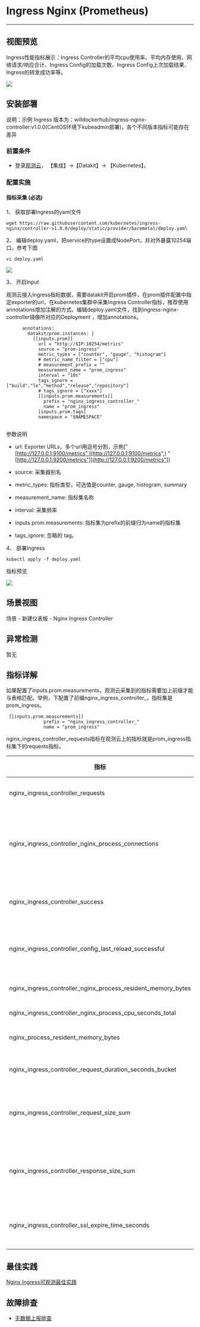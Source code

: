# Ingress Nginx (Prometheus) 
---

## 视图预览

Ingress性能指标展示：Ingress Controller的平均cpu使用率、平均内存使用、网络请求/响应合计、Ingress Config的加载次数、Ingress Config上次加载结果、Ingress的转发成功率等。

![](../imgs/ingress-nginx-prom-1.png)

## 安装部署

说明：示例 Ingress 版本为：willdockerhub/ingress-nginx-controller:v1.0.0(CentOS环境下kubeadmin部署)，各个不同版本指标可能存在差异

### 前置条件

- 登录[观测云](https://console.guance.com/)， 【集成】->【Datakit】-> 【Kubernetes】。

### 配置实施

#### 指标采集 (必选)

1、 获取部署Ingress的yaml文件

```
wget https://raw.githubusercontent.com/kubernetes/ingress-nginx/controller-v1.0.0/deploy/static/provider/baremetal/deploy.yaml
```

2、 编辑deploy.yaml，把service的type设置成NodePort，并对外暴露10254端口，参考下图
```
vi deploy.yaml
```
![](../imgs/ingress-nginx-prom-2.png)

3、 开启Input

观测云接入Ingress指标数据，需要datakit开启prom插件，在prom插件配置中指定exporter的url，在kubernetes集群中采集Ingress Controller指标，推荐使用annotations增加注解的方式。编辑deploy.yaml文件，找到ingress-nginx-controller镜像所对应的Deployment ，增加annotations。

```
      annotations:
        datakit/prom.instances: |
          [[inputs.prom]]
            url = "http://$IP:10254/metrics"
            source = "prom-ingress"
            metric_types = ["counter", "gauge", "histogram"]
            # metric_name_filter = ["cpu"]
            # measurement_prefix = ""
            measurement_name = "prom_ingress"
            interval = "10s"
            tags_ignore = ["build","le","method","release","repository"]
            # tags_ignore = ["xxxx"]
            [[inputs.prom.measurements]]
              prefix = "nginx_ingress_controller_"
              name = "prom_ingress"
            [inputs.prom.tags]
            namespace = "$NAMESPACE"
            
```

参数说明

- url:   Exporter URLs，多个url用逗号分割，示例["[http://127.0.0.1:9100/metrics",](http://127.0.0.1:9100/metrics",) "[http://127.0.0.1:9200/metrics"]](http://127.0.0.1:9200/metrics"])

- source:  采集器别名
- metric_types:  指标类型，可选值是counter, gauge, histogram, summary
- measurement_name:  指标集名称
- interval: 采集频率
- inputs.prom.measurements: 指标集为prefix的前缀归为name的指标集
- tags_ignore:  忽略的 tag。

4、 部署Ingress

```
kubectl apply -f deploy.yaml
```

指标预览

![](../imgs/ingress-nginx-prom-3.png)

## 场景视图

场景 - 新建仪表板 - Nginx Ingress Controller


## 异常检测

暂无

## 指标详解
如果配置了inputs.prom.measurements，观测云采集到的指标需要加上前缀才能与表格匹配。举例，下配置了前缀nginx_ingress_controller_，指标集是prom_ingress。
```
 [[inputs.prom.measurements]]
              prefix = "nginx_ingress_controller_"
              name = "prom_ingress"
```
nginx_ingress_controller_requests指标在观测云上的指标就是prom_ingress指标集下的requests指标。

| 指标 | 描述 | 数据类型 | 单位 |
| --- | --- | --- | --- |
| nginx_ingress_controller_requests | The total number of client requests | int | count |
| nginx_ingress_controller_nginx_process_connections | current number of client connections with state {active, reading, writing, waiting} | int | count |
| nginx_ingress_controller_success | Cumulative number of Ingress controller reload operations | int | count |
| nginx_ingress_controller_config_last_reload_successful | Whether the last configuration reload attempt was successful | int | count |
| nginx_ingress_controller_nginx_process_resident_memory_bytes | number of bytes of memory in use | float | B |
| nginx_ingress_controller_nginx_process_cpu_seconds_total | Cpu usage in seconds | float | B |
| nginx_process_resident_memory_bytes | number of bytes of memory in use | int | B |
| nginx_ingress_controller_request_duration_seconds_bucket | The request processing time in milliseconds | int | count |
| nginx_ingress_controller_request_size_sum | The request length (including request line, header, and request body) | int | count |
| nginx_ingress_controller_response_size_sum | The response length (including request line, header, and request body) | int | count |
| nginx_ingress_controller_ssl_expire_time_seconds | Number of seconds since 1970 to the SSL Certificate expire | int | count |


## 最佳实践

[Nginx Ingress可观测最佳实践](/best-practices/integrations/ingress-nginx.md)

## 故障排查

- [无数据上报排查](why-no-data.md)
